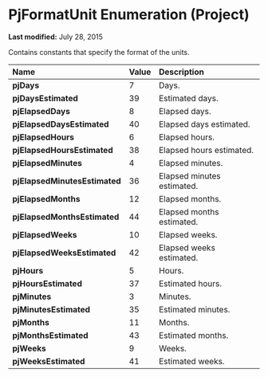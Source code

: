 
# PjFormatUnit Enumeration (Project)

 **Last modified:** July 28, 2015

Contains constants that specify the format of the units.


|**Name**|**Value**|**Description**|
|:-----|:-----|:-----|
| **pjDays**|7|Days.|
| **pjDaysEstimated**|39|Estimated days.|
| **pjElapsedDays**|8|Elapsed days.|
| **pjElapsedDaysEstimated**|40|Elapsed days estimated.|
| **pjElapsedHours**|6|Elapsed hours.|
| **pjElapsedHoursEstimated**|38|Elapsed hours estimated.|
| **pjElapsedMinutes**|4|Elapsed minutes.|
| **pjElapsedMinutesEstimated**|36|Elapsed minutes estimated.|
| **pjElapsedMonths**|12|Elapsed months.|
| **pjElapsedMonthsEstimated**|44|Elapsed months estimated.|
| **pjElapsedWeeks**|10|Elapsed weeks.|
| **pjElapsedWeeksEstimated**|42|Elapsed weeks estimated.|
| **pjHours**|5|Hours.|
| **pjHoursEstimated**|37|Estimated hours.|
| **pjMinutes**|3|Minutes.|
| **pjMinutesEstimated**|35|Estimated minutes.|
| **pjMonths**|11|Months.|
| **pjMonthsEstimated**|43|Estimated months.|
| **pjWeeks**|9|Weeks.|
| **pjWeeksEstimated**|41|Estimated weeks.|
